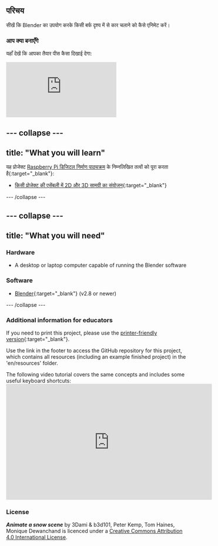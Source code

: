 ## परिचय

सीखें कि Blender का उपयोग करके किसी बर्फ दृश्य में से कार चलाने को कैसे एनिमेट करें।

### आप क्या बनाएँगे

यहाँ देखें कि आपका तैयार पीस कैसा दिखाई देगा:

<div class="responsive-embed responsive-embed--video">
  <iframe class="responsive-embed__iframe" src="https://sketchfab.com/models/f74b099ea5a64f6192d2068900f9c9c0/embed" frameborder="0" allowvr allowfullscreen mozallowfullscreen="true" webkitallowfullscreen="true"></iframe>
</div>

## \--- collapse \---

## title: "What you will learn"

यह प्रोजेक्ट [Raspberry Pi डिजिटल निर्माण पाठ्यक्रम](http://rpf.io/curriculum) के निम्नलिखित तत्वों को पूरा करता है{:target="_blank"}:

+ [किसी प्रोजेक्ट की एसेंबली में 2D और 3D सामग्री का संयोजन](https://curriculum.raspberrypi.org/design/builder/){:target="_blank"}

\--- /collapse \---

## \--- collapse \---

## title: "What you will need"

### Hardware

+ A desktop or laptop computer capable of running the Blender software

### Software

+ [Blender](https://www.blender.org/download/){:target="_blank"} (v2.8 or newer)

\--- /collapse \---

### Additional information for educators

If you need to print this project, please use the [printer-friendly version](https://projects.raspberrypi.org/en/projects/blender-animate-snow-scene/print){:target="_blank"}.

Use the link in the footer to access the GitHub repository for this project, which contains all resources (including an example finished project) in the 'en/resources' folder.

The following video tutorial covers the same concepts and includes some useful keyboard shortcuts: <iframe width="560" height="315" src="https://www.youtube.com/embed/O7gS6nbyyvE" frameborder="0" allowfullscreen mark="crwd-mark"></iframe> 

### License

***Animate a snow scene*** by 3Dami & b3d101, Peter Kemp, Tom Haines, Monique Dewanchand is licenced under a [Creative Commons Attribution 4.0 International License](http://creativecommons.org/licenses/by-sa/4.0/).